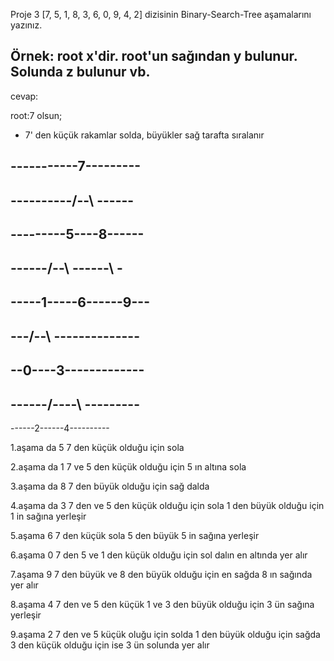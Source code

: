 Proje 3
[7, 5, 1, 8, 3, 6, 0, 9, 4, 2] dizisinin Binary-Search-Tree aşamalarını yazınız.

Örnek: root x'dir. root'un sağından y bulunur. Solunda z bulunur vb.
---------------------------------------------
cevap:

root:7 olsun;

- 7' den küçük rakamlar solda, büyükler sağ tarafta sıralanır

 -----------7---------
 ---------------------
 ----------/--\ ------
 ---------------------
 ---------5----8------
 ---------------------
 ------/--\ ------\ -
 ---------------------
 -----1-----6------9---
 ---------------------
 ---/--\ --------------
 ---------------------
 --0----3-------------
 ---------------------
 ------/----\ ---------
 ---------------------
 ------2------4----------
 

 1.aşama da 5  7 den küçük olduğu için sola 

 2.aşama da 1 7 ve 5 den küçük olduğu için 5 ın altına sola 

 3.aşama da 8 7 den büyük olduğu için sağ dalda

 4.aşama da 3 7 den ve 5 den küçük olduğu için sola 1 den büyük olduğu 
     için 1 in sağına yerleşir

 5.aşama 6 7 den küçük sola 5 den büyük 5 in sağına yerleşir

 6.aşama 0 7 den 5 ve 1 den küçük olduğu için sol dalın en altında yer alır

 7.aşama 9 7 den büyük ve 8 den büyük olduğu için en sağda 8 ın sağında 
    yer alır

 8.aşama 4 7 den ve 5 den küçük 1 ve 3 den büyük olduğu için 3 ün sağına yerleşir

 9.aşama 2 7 den ve 5 küçük oluğu için solda 1 den büyük olduğu için sağda 3 den küçük olduğu için ise 3 ün solunda yer alır